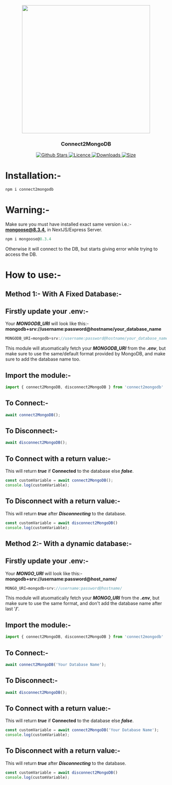 <p align="center">
  <a href="https://github.com/Capta1nRaj/connect2mongodb" target="_blank"><img width="400px" src="https://www.priyalraj.com/_next/image?url=%2Fassets%2Fimages%2FMyProjectsSectionImages%2Fconnect2mongodb.png&w=1080&q=75" /></a>
  <h3 align="center">Connect2MongoDB</h3>
  <p align="center" style="align: center;">
      <a href="https://github.com/Capta1nRaj/connect2mongodb/stargazers">
         <img src="https://img.shields.io/github/stars/Capta1nRaj/connect2mongodb" alt="Github Stars" />
      </a>
      <a href="https://github.com/Capta1nRaj/connect2mongodb/blob/main/LICENSE">
         <img src="https://img.shields.io/github/license/Capta1nRaj/connect2mongodb" alt="Licence" />
      </a>
      <a href="https://www.npmtrends.com/connect2mongodb">
         <img src="https://img.shields.io/npm/dm/connect2mongodb" alt="Downloads" />
      </a>
      <a href="https://bundlephobia.com/package/connect2mongodb@1.1.24">
         <img src="https://img.shields.io/bundlephobia/min/connect2mongodb@1.1.24" alt="Size" />
      </a>
   </p>
</p>

# Installation:-

```js
npm i connect2mongodb
```

# Warning:-

Make sure you must have installed exact same version i.e.:- **mongoose@8.3.4,** in NextJS/Express Server.

```js
npm i mongoose@8.3.4
```

Otherwise it will connect to the DB, but starts giving error while trying to access the DB.

# How to use:-

## Method 1:- With A Fixed Database:-

## Firstly update your **.env**:-

Your ***MONGODB_URI*** will look like this:- **mongodb+srv://username:password@hostname/your_database_name**

```js
MONGODB_URI=mongodb+srv://username:password@hostname/your_database_name
```

This module will atuomatically fetch your ***MONGODB_URI*** from the ***.env***, but make sure to use the same/default format provided by MongoDB, and make sure to add the database name too.

## Import the module:-

```js
import { connect2MongoDB, disconnect2MongoDB } from 'connect2mongodb'
```

## To Connect:-

```js
await connect2MongoDB();
```

## To Disconnect:-

```js
await disconnect2MongoDB();
```

## To Connect with a return value:-

This will return ***true*** if **Connected** to the database else ***false***.

```js
const customVariable = await connect2MongoDB();
console.log(customVariable);
```

## To Disconnect with a return value:-

This will return ***true*** after ***Disconnecting*** to the database.

```js
const customVariable = await disconnect2MongoDB()
console.log(customVariable);
```

## Method 2:- With a dynamic database:-

## Firstly update your **.env**:-

Your ***MONGO_URI*** will look like this:- **mongodb+srv://username:password@host_name/**

```js
MONGO_URI=mongodb+srv://username:password@hostname/
```

This module will atuomatically fetch your ***MONGO_URI*** from the ***.env***, but make sure to use the same format, and don't add the database name after last '**/**'.

## Import the module:-

```js
import { connect2MongoDB, disconnect2MongoDB } from 'connect2mongodb'
```

## To Connect:-

```js
await connect2MongoDB('Your Database Name');
```

## To Disconnect:-

```js
await disconnect2MongoDB();
```

## To Connect with a return value:-

This will return ***true*** if **Connected** to the database else ***false***.

```js
const customVariable = await connect2MongoDB('Your Database Name');
console.log(customVariable);
```

## To Disconnect with a return value:-

This will return ***true*** after ***Disconnecting*** to the database.

```js
const customVariable = await disconnect2MongoDB()
console.log(customVariable);
```
